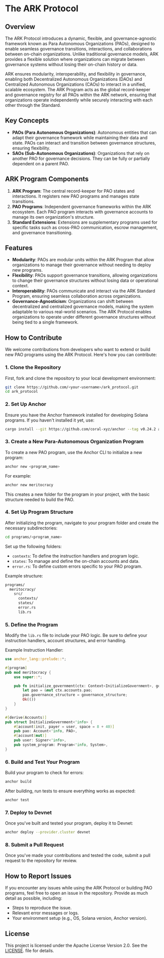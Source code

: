 # The ARK Protocol

## Overview

The ARK Protocol introduces a dynamic, flexible, and governance-agnostic framework known as Para Autonomous Organizations (PAOs), designed to enable seamless governance transitions, interactions, and collaborations between on-chain organizations. Unlike traditional governance models, ARK provides a flexible solution where organizations can migrate between governance systems without losing their on-chain history or data.

ARK ensures modularity, interoperability, and flexibility in governance, enabling both Decentralized Autonomous Organizations (DAOs) and Centralized Autonomous Organizations (CAOs) to interact in a unified, scalable ecosystem. The ARK Program acts as the global record-keeper and governance registry for all PAOs within the ARK network, ensuring that organizations operate independently while securely interacting with each other through the Standard.

## Key Concepts

- **PAOs (Para Autonomous Organizations)**: Autonomous entities that can adapt their governance framework while maintaining their data and state. PAOs can interact and transition between governance structures, ensuring flexibility.
- **SAOs (Sub-Autonomous Organizations)**: Organizations that rely on another PAO for governance decisions. They can be fully or partially dependent on a parent PAO.

## ARK Program Components

1. **ARK Program**: The central record-keeper for PAO states and interactions. It registers new PAO programs and manages state transitions.
2. **PAO Programs**: Independent governance frameworks within the ARK ecosystem. Each PAO program interacts with governance accounts to manage its own organization's structure.
3. **Standard Extensions**: Extensions are supplementary programs used for specific tasks such as cross-PAO communication, escrow management, and governance transitioning.

## Features

- **Modularity**: PAOs are modular units within the ARK Program that allow organizations to manage their governance without needing to deploy new programs.
- **Flexibility**: PAOs support governance transitions, allowing organizations to change their governance structures without losing data or operational context.
- **Interoperability**: PAOs communicate and interact via the ARK Standard Program, ensuring seamless collaboration across organizations.
- **Governance-Agnosticism**: Organizations can shift between decentralized and centralized governance models, making the system adaptable to various real-world scenarios. The ARK Protocol enables organizations to operate under different governance structures without being tied to a single framework.

## How to Contribute

We welcome contributions from developers who want to extend or build new PAO programs using the ARK Protocol. Here's how you can contribute:

### 1. Clone the Repository

First, fork and clone the repository to your local development environment:

```bash
git clone https://github.com/<your-username>/ark_protocol.git
cd ark_protocol
```

### 2. Set Up Anchor

Ensure you have the Anchor framework installed for developing Solana programs. If you haven't installed it yet, use:

```bash
cargo install --git https://github.com/coral-xyz/anchor --tag v0.24.2 anchor-cli --locked
```

### 3. Create a New Para-Autonomous Organization Program

To create a new PAO program, use the Anchor CLI to initialize a new program:

```bash
anchor new <program_name>
```

For example:

```bash
anchor new meritocracy
```

This creates a new folder for the program in your project, with the basic structure needed to build the PAO.

### 4. Set Up Program Structure

After initializing the program, navigate to your program folder and create the necessary subdirectories:

```bash
cd programs/<program_name>
```

Set up the following folders:

- `contexts`: To define the instruction handlers and program logic.
- `states`: To manage and define the on-chain accounts and data.
- `error.rs`: To define custom errors specific to your PAO program.

Example structure:

```bash
programs/
  meritocracy/
    src/
      contexts/
      states/
      error.rs
      lib.rs
```

### 5. Define the Program

Modify the `lib.rs` file to include your PAO logic. Be sure to define your instruction handlers, account structures, and error handling.

Example Instruction Handler:

```rust
use anchor_lang::prelude::*;

#[program]
pub mod meritocracy {
    use super::*;

    pub fn initialize_government(ctx: Context<InitializeGovernment>, governance_structure: String) -> Result<()> {
        let pao = &mut ctx.accounts.pao;
        pao.governance_structure = governance_structure;
        Ok(())
    }
}

#[derive(Accounts)]
pub struct InitializeGovernment<'info> {
    #[account(init, payer = user, space = 8 + 40)]
    pub pao: Account<'info, PAO>,
    #[account(mut)]
    pub user: Signer<'info>,
    pub system_program: Program<'info, System>,
}
```

### 6. Build and Test Your Program

Build your program to check for errors:

```bash
anchor build
```

After building, run tests to ensure everything works as expected:

```bash
anchor test
```

### 7. Deploy to Devnet

Once you've built and tested your program, deploy it to Devnet:

```bash
anchor deploy --provider.cluster devnet
```

### 8. Submit a Pull Request

Once you've made your contributions and tested the code, submit a pull request to the repository for review.

## How to Report Issues

If you encounter any issues while using the ARK Protocol or building PAO programs, feel free to open an issue in the repository. Provide as much detail as possible, including:

- Steps to reproduce the issue.
- Relevant error messages or logs.
- Your environment setup (e.g., OS, Solana version, Anchor version).

## License

This project is licensed under the Apache License Version 2.0. See the [LICENSE](./LICENSE). file for details.
